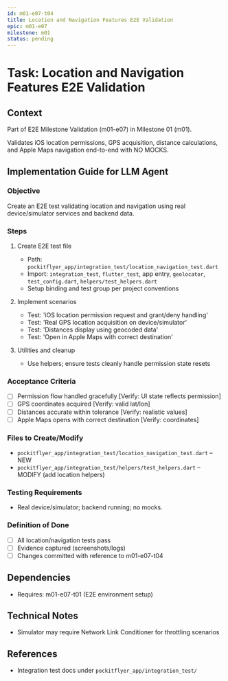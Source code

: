 ```yaml
---
id: m01-e07-t04
title: Location and Navigation Features E2E Validation
epic: m01-e07
milestone: m01
status: pending
---
```


# Task: Location and Navigation Features E2E Validation

## Context
Part of E2E Milestone Validation (m01-e07) in Milestone 01 (m01).

Validates iOS location permissions, GPS acquisition, distance calculations, and Apple Maps navigation end-to-end with NO MOCKS.

## Implementation Guide for LLM Agent

### Objective
Create an E2E test validating location and navigation using real device/simulator services and backend data.

### Steps

1. Create E2E test file
   - Path: `pockitflyer_app/integration_test/location_navigation_test.dart`
   - Import: `integration_test`, `flutter_test`, app entry, `geolocator`, `test_config.dart`, `helpers/test_helpers.dart`
   - Setup binding and test group per project conventions

2. Implement scenarios
   - Test: 'iOS location permission request and grant/deny handling'
   - Test: 'Real GPS location acquisition on device/simulator'
   - Test: 'Distances display using geocoded data'
   - Test: 'Open in Apple Maps with correct destination'

3. Utilities and cleanup
   - Use helpers; ensure tests cleanly handle permission state resets

### Acceptance Criteria
- [ ] Permission flow handled gracefully [Verify: UI state reflects permission]
- [ ] GPS coordinates acquired [Verify: valid lat/lon]
- [ ] Distances accurate within tolerance [Verify: realistic values]
- [ ] Apple Maps opens with correct destination [Verify: coordinates]

### Files to Create/Modify
- `pockitflyer_app/integration_test/location_navigation_test.dart` – NEW
- `pockitflyer_app/integration_test/helpers/test_helpers.dart` – MODIFY (add location helpers)

### Testing Requirements
- Real device/simulator; backend running; no mocks.

### Definition of Done
- [ ] All location/navigation tests pass
- [ ] Evidence captured (screenshots/logs)
- [ ] Changes committed with reference to m01-e07-t04

## Dependencies
- Requires: m01-e07-t01 (E2E environment setup)

## Technical Notes
- Simulator may require Network Link Conditioner for throttling scenarios

## References
- Integration test docs under `pockitflyer_app/integration_test/`

